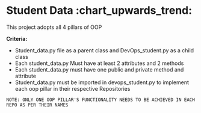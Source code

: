 # Student Data :chart_upwards_trend:

This project adopts all 4 pillars of OOP 

**Criteria:**

* Student_data.py file as a parent class and DevOps_student.py as a child class
* Each student_data.py Must have at least 2 attributes and 2 methods
* Each student_data.py must have one public and private method and attribute
* Student_data.py must be imported in devops_student.py to implement each oop pillar in their respective Repositories

`NOTE: ONLY ONE OOP PILLAR'S FUNCTIONALITY NEEDS TO BE ACHIEVED IN EACH REPO AS PER THEIR NAMES`